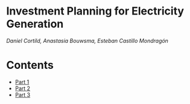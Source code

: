 # Investment Planning for Electricity Generation

*Daniel Cortild, Anastasia Bouwsma, Esteban Castillo Mondragón*

# Contents

- [Part 1](tests/main1.py)
- [Part 2](tests/main2.py)
- [Part 3](tests/main3.py)

